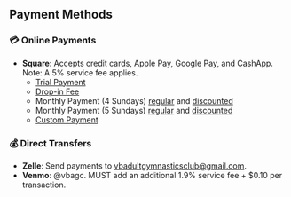 <!---layout: page
title: "Pay"
permalink: /pay--->

## Payment Methods

### 💳 Online Payments
- **Square**: Accepts credit cards, Apple Pay, Google Pay, and CashApp. Note: A 5% service fee applies.
  - [Trial Payment](https://square.link/u/ucWyyqBL)
  - [Drop-in Fee](https://square.link/u/Ru9RugPL)
  - Monthly Payment (4 Sundays) [regular](https://square.link/u/XpO6LrDI) and [discounted](https://square.link/u/7zpzmD9Q)
  - Monthly Payment (5 Sundays) [regular](https://square.link/u/Gvg9FSeI) and [discounted](https://square.link/u/9yVb66ld)
  - [Custom Payment](https://square.link)

### 💰 Direct Transfers
- **Zelle**: Send payments to vbadultgymnasticsclub@gmail.com.
- **Venmo**: @vbagc. MUST add an additional 1.9% service fee + $0.10 per transaction.

